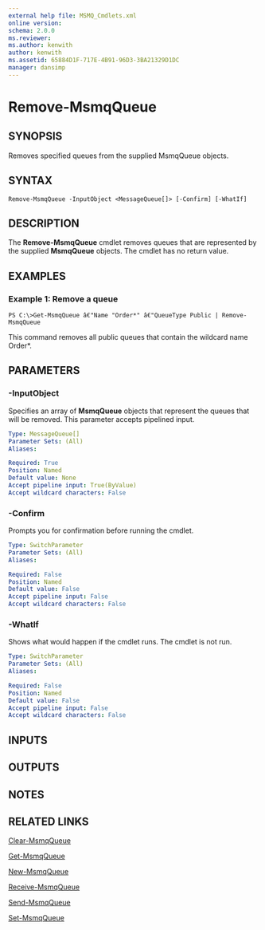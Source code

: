 ```yaml
---
external help file: MSMQ_Cmdlets.xml
online version: 
schema: 2.0.0
ms.reviewer:
ms.author: kenwith
author: kenwith
ms.assetid: 65884D1F-717E-4B91-96D3-3BA21329D1DC
manager: dansimp
---
```


# Remove-MsmqQueue

## SYNOPSIS
Removes specified queues from the supplied MsmqQueue objects.

## SYNTAX

```
Remove-MsmqQueue -InputObject <MessageQueue[]> [-Confirm] [-WhatIf]
```

## DESCRIPTION
The **Remove-MsmqQueue** cmdlet removes queues that are represented by the supplied **MsmqQueue** objects.
The cmdlet has no return value.

## EXAMPLES

### Example 1: Remove a queue
```
PS C:\>Get-MsmqQueue â€"Name "Order*" â€"QueueType Public | Remove-MsmqQueue
```

This command removes all public queues that contain the wildcard name Order*.

## PARAMETERS

### -InputObject
Specifies an array of **MsmqQueue** objects that represent the queues that will be removed.
This parameter accepts pipelined input.

```yaml
Type: MessageQueue[]
Parameter Sets: (All)
Aliases: 

Required: True
Position: Named
Default value: None
Accept pipeline input: True(ByValue)
Accept wildcard characters: False
```

### -Confirm
Prompts you for confirmation before running the cmdlet.

```yaml
Type: SwitchParameter
Parameter Sets: (All)
Aliases: 

Required: False
Position: Named
Default value: False
Accept pipeline input: False
Accept wildcard characters: False
```

### -WhatIf
Shows what would happen if the cmdlet runs.
The cmdlet is not run.

```yaml
Type: SwitchParameter
Parameter Sets: (All)
Aliases: 

Required: False
Position: Named
Default value: False
Accept pipeline input: False
Accept wildcard characters: False
```

## INPUTS

## OUTPUTS

## NOTES

## RELATED LINKS

[Clear-MsmqQueue](./Clear-MsmqQueue.md)

[Get-MsmqQueue](./Get-MsmqQueue.md)

[New-MsmqQueue](./New-MsmqQueue.md)

[Receive-MsmqQueue](./Receive-MsmqQueue.md)

[Send-MsmqQueue](./Send-MsmqQueue.md)

[Set-MsmqQueue](./Set-MsmqQueue.md)

